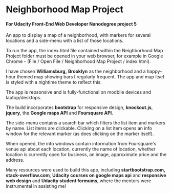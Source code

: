 # Neighborhood Map Project
#### For Udacity Front-End Web Developer Nanodegree project 5

An app to display a map of a neighborhood, with markers for several locations and a side-menu with a list of those locations. 

To run the app, the index.html file contained within the Neighborhood Map Project folder must be opened
in your web browser, for example in Google Chrome - (File / Open File / Neighborhood Map Project / index.html).

I have chosen **Williamsburg,** **Brooklyn** as the neighborhood and a happy-hour themed map 
showing bars I regularly frequent. The app and map itsef is styled with
a nightime theme to reflect this.

The app is repsonsive and is fully-functional on modbile devices and laptop/desktops.

The build incorporates **bootstrap** for responsive design, **knockout.js**, **jquery**, the **Google maps 
API** and **Foursquare API**.

The side-menu contains a search bar which filters the list item and markers by name.
List items are clickable. Clicking on a list item opens an info window for the relevant
marker (as does clicking on the marker itself).

When opened, the info windows contain information from Foursquare's venue api about each location, 
currently the  name of location, whether location is currently open for business, an image, 
approximate price and the address.

Many resources were used to build this app, including 
**startbootstrap.com,** **stack-overflow.com**, **Udacity courses on google maps api** and **responsive web design** and **Udacity student formums**, where the mentors were instrumental in assisting me!


